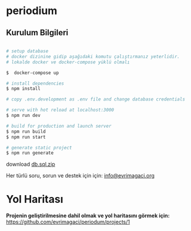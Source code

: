 # periodium

## Kurulum Bilgileri

```bash

# setup database 
# docker dizinine gidip aşağıdaki komutu çalıştırmanız yeterlidir.
# lokalde docker ve docker-compose yüklü olmalı

$  docker-compose up

# install dependencies
$ npm install

# copy .env.development as .env file and change database credentials

# serve with hot reload at localhost:3000
$ npm run dev

# build for production and launch server
$ npm run build
$ npm run start

# generate static project
$ npm run generate
```

download [db.sql.zip](https://evrimagaci.org/public/periodum/db.sql.zip)

Her türlü soru, sorun ve destek için için: info@evrimagaci.org


# Yol Haritası

**Projenin geliştirilmesine dahil olmak ve yol haritasını görmek için:** https://github.com/evrimagaci/periodum/projects/1

